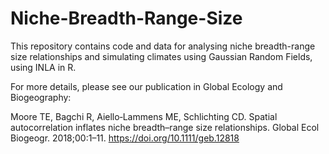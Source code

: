 # Niche-Breadth-Range-Size
This repository contains code and data for analysing niche breadth-range size relationships and simulating climates using Gaussian Random Fields, using INLA in R. 

For more details, please see our publication in Global Ecology and Biogeography:

Moore TE, Bagchi R, Aiello‐Lammens ME, Schlichting CD. Spatial autocorrelation inflates niche breadth–range size relationships. Global Ecol Biogeogr. 2018;00:1–11. https://doi.org/10.1111/geb.12818
